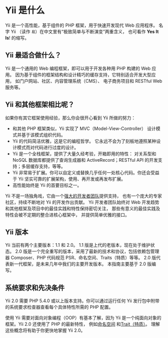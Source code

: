 Yii 是什么
===========

Yii 是一个高性能，基于组件的 PHP 框架，用于快速开发现代 Web 应用程序。
名字 Yii （读作 `易`）在中文里有“极致简单与不断演变”两重含义，
也可看作 **Yes It Is**! 的缩写。


Yii 最适合做什么？
---------------------

Yii 是一个通用的 Web 编程框架，即可以用于开发各种用 PHP 构建的 Web 应用。
因为基于组件的框架结构和设计精巧的缓存支持，它特别适合开发大型应用，
如门户网站、社区、内容管理系统（CMS）、
电子商务项目和 RESTful Web 服务等。


Yii 和其他框架相比呢？
-------------------------------------------

如果你有其它框架使用经验，那么你会很开心看到 Yii 所做的努力：

- 和其他 PHP 框架类似，Yii 实现了 MVC（Model-View-Controller）
  设计模式并基于该模式组织代码。
- Yii 的代码简洁优雅，这是它的编程哲学。
  它永远不会为了刻板地遵照某种设计模式而对代码进行过度的设计。
- Yii 是一个全栈框架，提供了大量久经考验，开箱即用的特性：
  对关系型和 NoSQL 数据库都提供了查询生成器和 
  ActiveRecord；RESTful API 的开发支持；多层缓存支持，等等。
- Yii 非常易于扩展。你可以自定义或替换几乎任何一处核心代码。你还会受益于 Yii 
  坚实可靠的扩展架构，使用、再开发或再发布扩展。
- 高性能始终是 Yii 的首要目标之一。

Yii 不是一场独角戏，它由一个[强大的开发者团队](http://www.yiiframework.com/about/)提供支持，
也有一个庞大的专家社区，持续不断地对 Yii 的开发作出贡献。
Yii 开发者团队始终对 Web 开发趋势和其他框架及项目中的最佳实践和特性保持密切关注，
那些有意义的最佳实践及特性会被不定期的整合进核心框架中，
并提供简单优雅的接口。

[about_yii]: http://www.yiiframework.com/about/

Yii 版本
------------

Yii 当前有两个主要版本：1.1 和 2.0。 1.1 版是上代的老版本，现在处于维护状态。
2.0 版是一个完全重写的版本，采用了最新的技术和协议，包括依赖包管理器 Composer、PHP 代码规范 PSR、命名空间、Traits（特质）等等。 
2.0 版代表新一代框架，是未来几年中我们的主要开发版本。
本指南主要基于 2.0 版编写。


系统要求和先决条件
------------------------------

Yii 2.0 需要 PHP 5.4.0 或以上版本支持。你可以通过运行任何
Yii 发行包中附带的系统要求检查器查看每个具体特性所需的 PHP 配置。

使用 Yii 需要对面向对象编程（OOP）有基本了解，因为 Yii 是一个纯面向对象的框架。Yii 2.0 还使用了 PHP 的最新特性，
例如[命名空间](http://www.php.net/manual/en/language.namespaces.php)
和[Trait（特质）](http://www.php.net/manual/en/language.oop5.traits.php)。
理解这些概念将有助于你更快地掌握 Yii 2.0。

